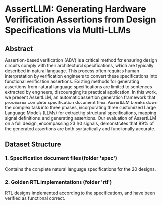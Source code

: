 # AssertLLM: Generating Hardware Verification Assertions from Design Specifications via Multi-LLMs

## Abstract
Assertion-based verification (ABV) is a critical method for ensuring design circuits comply with their architectural specifications, which are typically described in natural language. This process often requires human interpretation by verification engineers to convert these specifications into functional verification assertions. Existing methods for generating assertions from natural language specifications are limited to sentences extracted by engineers, discouraging its practical application. In this work, we present AssertLLM, an automatic assertion generation framework that processes complete specification document files. AssertLLM breaks down the complex task into three phases, incorporating three customized Large Language Models (LLMs) for extracting structural specifications, mapping signal definitions, and generating assertions. Our evaluation of AssertLLM on a full design, encompassing 23 I/O signals, demonstrates that 89% of the generated assertions are both syntactically and functionally accurate.

## Dataset Structure
### 1. Specification document files (folder 'spec')
Contains the complete natural language specifications for the 20 designs. 

### 2. Golden RTL implementations (folder 'rtl')
RTL designs implemented according to the specifications, and have been verified as functional correct.